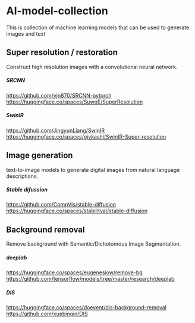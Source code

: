 # AI-model-collection

This is collection of machine learning models that can be used to generate images and text

## Super resolution / restoration
Construct high resolution images with a convolutional neural network.

##### SRCNN
https://github.com/yjn870/SRCNN-pytorch
https://huggingface.co/spaces/SuwoE/SuperResolution

##### SwinIR
https://github.com/JingyunLiang/SwinIR
https://huggingface.co/spaces/givkashi/SwinIR-Super-resolution


## Image generation
text-to-image models to generate digital images from natural language descriptions.

##### Stable difussion
https://github.com/CompVis/stable-diffusion
https://huggingface.co/spaces/stabilityai/stable-diffusion


## Background removal
Remove background with Semantic/Dichotomous Image Segmentation.

##### deeplab
https://huggingface.co/spaces/eugenesiow/remove-bg
https://github.com/tensorflow/models/tree/master/research/deeplab

##### DIS
https://huggingface.co/spaces/doevent/dis-background-removal
https://github.com/xuebinqin/DIS
